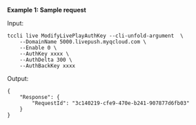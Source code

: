**Example 1: Sample request**



Input: 

```
tccli live ModifyLivePlayAuthKey --cli-unfold-argument  \
    --DomainName 5000.livepush.myqcloud.com \
    --Enable 0 \
    --AuthKey xxxx \
    --AuthDelta 300 \
    --AuthBackKey xxxx
```

Output: 
```
{
    "Response": {
        "RequestId": "3c140219-cfe9-470e-b241-907877d6fb03"
    }
}
```

